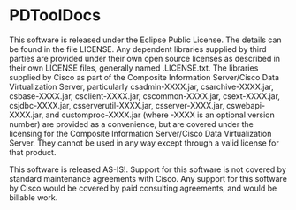 
PDToolDocs
=============

This software is released under the Eclipse Public License. The details can be found in the file LICENSE. Any dependent libraries supplied by third parties are provided under their own open source licenses as described in their own LICENSE files, generally named .LICENSE.txt. The libraries supplied by Cisco as part of the Composite Information Server/Cisco Data Virtualization Server, particularly csadmin-XXXX.jar, csarchive-XXXX.jar, csbase-XXXX.jar, csclient-XXXX.jar, cscommon-XXXX.jar, csext-XXXX.jar, csjdbc-XXXX.jar, csserverutil-XXXX.jar, csserver-XXXX.jar, cswebapi-XXXX.jar, and customproc-XXXX.jar (where -XXXX is an optional version number) are provided as a convenience, but are covered under the licensing for the Composite Information Server/Cisco Data Virtualization Server. They cannot be used in any way except through a valid license for that product.

This software is released AS-IS!. Support for this software is not covered by standard maintenance agreements with Cisco. Any support for this software by Cisco would be covered by paid consulting agreements, and would be billable work.